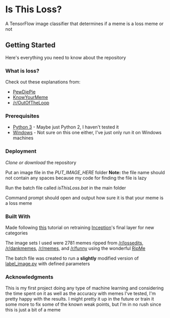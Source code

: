 # Is This Loss?

A TensorFlow image classifier that determines if a meme is a loss meme or not

## Getting Started

Here's everything you need to know about the repository

### What is loss?

Check out these explanations from:

* [PewDiePie](https://youtu.be/-KE8v44VS_k?t=6m8s)
* [KnowYourMeme](http://knowyourmeme.com/news/heres-to-loss-the-internets-greatest-meme)
* [/r/OutOfTheLoop](https://www.reddit.com/r/OutOfTheLoop/comments/4byj29/what_is_this_new_loss_meme/)

### Prerequisites

* [Python 3](https://www.python.org/) - Maybe just Python 2, I haven't tested it
* [Windows](https://www.microsoft.com/en-us/windows) - Not sure on this one either, I've just only run it on Windows machines

### Deployment

*Clone or download* the repository

Put an image file in the *PUT_IMAGE_HERE* folder
**Note:** the file name should not contain any spaces because my code for finding the file is lazy

Run the batch file called *isThisLoss.bat* in the main folder

Command prompt should open and output how sure it is that your meme is a loss meme

### Built With

Made following [this](https://www.tensorflow.org/tutorials/image_retraining) tutorial on retraining [Inception](https://github.com/tensorflow/models/tree/master/research/inception)'s final layer for new categories

The image sets I used were 2781 memes ripped from [/r/lossedits](https://www.reddit.com/r/lossedits/), [/r/dankmemes](https://www.reddit.com/r/dankmemes/), [/r/memes](https://www.reddit.com/r/memes/), and [/r/funny](https://www.reddit.com/r/funny/) using the wonderful [RipMe](https://github.com/ripmeapp/ripme)

The batch file was created to run a **slightly** modified version of [label_image.py](https://github.com/tensorflow/tensorflow/tree/master/tensorflow/examples/label_image) with defined parameters

### Acknowledgments

This is my first project doing any type of machine learning and considering the time spent on it as well as the accuracy with memes I've tested, I'm pretty happy with the results. I might pretty it up in the future or train it some more to fix some of the known weak points, but I'm in no rush since this is just a bit of a meme
